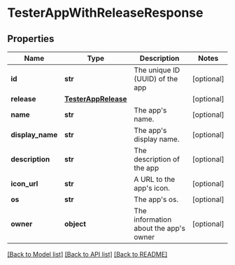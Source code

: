 # TesterAppWithReleaseResponse

## Properties
Name | Type | Description | Notes
------------ | ------------- | ------------- | -------------
**id** | **str** | The unique ID (UUID) of the app | [optional] 
**release** | [**TesterAppRelease**](TesterAppRelease.md) |  | [optional] 
**name** | **str** | The app&#x27;s name. | [optional] 
**display_name** | **str** | The app&#x27;s display name. | [optional] 
**description** | **str** | The description of the app | [optional] 
**icon_url** | **str** | A URL to the app&#x27;s icon. | [optional] 
**os** | **str** | The app&#x27;s os. | [optional] 
**owner** | **object** | The information about the app&#x27;s owner | [optional] 

[[Back to Model list]](../README.md#documentation-for-models) [[Back to API list]](../README.md#documentation-for-api-endpoints) [[Back to README]](../README.md)

